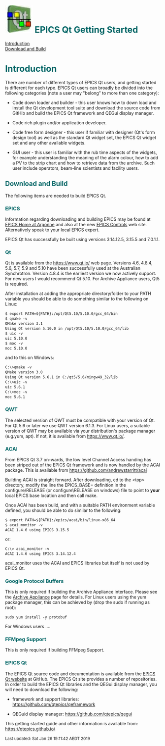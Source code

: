 # ![](epicsqt_logo.png?raw=true) <span style='color:#006666'>EPICS Qt Getting Started</span>


[Introduction](#Introduction)<br>
[Download and Build](#Download)<br>

# <a name="Introduction"></a><span style='color:#006666'>Introduction</span>

There are number of different types of EPICS Qt users, and getting started is
different for each type.
EPICS Qt users can broadly be divided into the following categories (note a user
may "belong" to more than one category):

*  Code down loader and builder - this user knows how to down load and install
the Qt development tool suite and download the source code from GitHib and build
the EPICS Qt framework and QEGui display manager.

*  Code rich plugin and/or application developer.

*  Code free form designer - this user if familiar with designer (Qt's form design
tool) as well as the standard Qt widget set, the EPICS Qt widget set and any other
available widgets.

*  GUI user - this user is familiar with the rub time aspects of the widgets, for
example understanding the meaning of the alarm colour, how to add a PV to the strip
chart and how to retrieve data from the archive.
Such user include operators, beam-line scientists and facility users.


## <a name="Download"></a><span style='color:#006666'>Download and Build</span>

The following items are needed to build EPICS Qt.

### <span style='color:#006666'>EPICS</span>

Information regarding downloading and building EPICS may be found at
[EPICS Home at Argonne](https://epics.anl.gov/) and also at the new
[EPICS Controls](https://epics-controls.org/) web site.
Alternatively speak to your local EPICS expert.

EPICS Qt has successfully be built using versions 3.14.12.5, 3.15.5 and 7.0.1.1.

### <span style='color:#006666'>Qt</span>

Qt is available from the https://www.qt.io/ web page.
Versions 4.6, 4.8.4, 5.6, 5.7, 5.9 and 5.10 have been successfully used at the
Australian Synchrotron.
Version 4.8.4 is the earliest version we now actively support.
For new users I would recommend Qt 5.10.
For Archive Appliance users, Qt5 is required.

After installation at adding the appropriate directory/folder to your PATH variable
you should be able to do something similar to the following on Linux:

    $ export PATH=${PATH}:/opt/Qt5.10/5.10.0/gcc_64/bin
    $ qmake -v
    QMake version 3.1
    Using Qt version 5.10.0 in /opt/Qt5.10/5.10.0/gcc_64/lib
    $ uic -v
    uic 5.10.0
    $ moc -v
    moc 5.10.0

and to this on Windows:

    C:\>qmake -v
    QMake version 3.0
    Using Qt version 5.6.1 in C:/qt5/5.6/mingw49_32/lib
    C:\>uic -v
    uic 5.6.1
    C:\>moc -v
    moc 5.6.1


### <span style='color:#006666'>QWT</span>

The selected version of QWT must be compatible with your version of Qt.
For Qt 5.6 or later we use QWT version 6.1.3. For Linux users, a suitable version
of QWT may be available via your distribution's package manager (e.g.yum, apt).
If not, it is available from https://www.qt.io/.


### <span style='color:#006666'>ACAI</span>

From EPICS Qt 3.7 on-wards, the low level Channel Access handing has been striped
out of the EPICS Qt framework and is now handled by the ACAI package.
This is available from https://github.com/andrewstarritt/acai

Building ACAI is straight forward. After downloading, cd to the &lt;top&gt;
directory, modify the line the EPICS_BASE= definition in the configure/RELEASE
(or configure\RELEASE on windows) file to point to **your** local EPICS base
location and then call make.

Once ACAI has been build, and with a suitable PATH environment variable
defined, you should be able to do similar to the following:

    $ export PATH=${PATH}:/epics/acai/bin/linux-x86_64
    $ acai_monitor -v
    ACAI 1.4.6 using EPICS 3.15.5

or:

    C:\> acai_monitor -v
    ACAI 1.4.6 using EPICS 3.14.12.4

acai_monitor uses the ACAI and EPICS libraries but itself is not used by EPICS Qt.

### <span style='color:#006666'>Google Protocol Buffers</span>

This is only required if building the Archive Appliance interface.
Please see the [Archive Appliance](archiver_appliance.html) page for details.
For Linux users using the yum package manager, this can be achieved by
(drop the sudo if running as root):

    sudo yum install -y protobuf

For Windows users ....

### <span style='color:#006666'>FFMpeg Support</span>

This is only required if building FFMpeg Support.

### <span style='color:#006666'>EPICS Qt</span>

The EPICS Qt source code and documentation is available from the [EPICS Qt website](https://github.com/qtepics) at GitHub.
The EPICS Qt site provides a number of repositories.
In order to build the EPICS Qt libraries and the QEGui display manager, you
will need to download the following:

* framework and support libraries: https://github.com/qtepics/qeframework

* QEGuid display manager: https://github.com/qtepics/qegui


This getting started guide and other information is available from:
https://qtepics.github.io/


<font size="-1">Last updated: Sat Jan 26 19:11:42 AEDT 2019</font>
<br>
